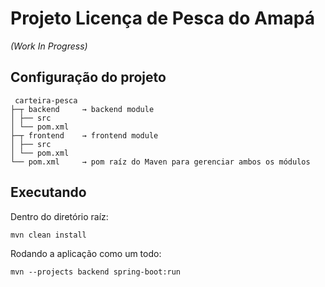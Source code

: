 # Projeto Licença de Pesca do Amapá

_(Work In Progress)_

## Configuração do projeto

```
 carteira-pesca
├─┬ backend     → backend module
│ ├── src
│ └── pom.xml
├─┬ frontend    → frontend module
│ ├── src
│ └── pom.xml
└── pom.xml     → pom raíz do Maven para gerenciar ambos os módulos
```

## Executando

Dentro do diretório raíz:

```
mvn clean install
```

Rodando a aplicação como um todo:

```
mvn --projects backend spring-boot:run
```